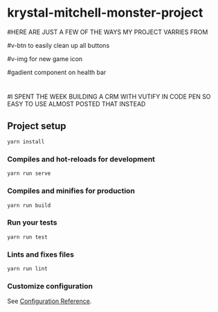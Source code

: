 # krystal-mitchell-monster-project

#HERE ARE JUST A FEW OF THE WAYS MY PROJECT VARRIES FROM 

#v-btn to easily clean up all buttons

#v-img for new game icon

#gadient component on health bar

#

#


#I SPENT THE WEEK BUILDING A CRM WITH VUTIFY IN CODE PEN SO EASY TO USE ALMOST POSTED THAT INSTEAD


## Project setup
```
yarn install
```

### Compiles and hot-reloads for development
```
yarn run serve
```

### Compiles and minifies for production
```
yarn run build
```

### Run your tests
```
yarn run test
```

### Lints and fixes files
```
yarn run lint
```

### Customize configuration
See [Configuration Reference](https://cli.vuejs.org/config/).
